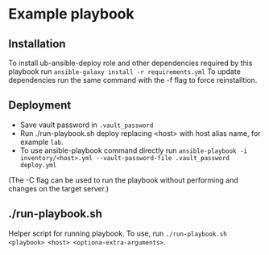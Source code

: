 # Example playbook

## Installation
To install ub-ansible-deploy role and other dependencies required by this playbook run `ansible-galaxy install -r requirements.yml`
To update dependencies run the same command with the -f flag to force reinstalltion.

## Deployment
- Save vault password in `.vault_password`
- Run ./run-playbook.sh <host> deploy replacing \<host\> with host alias name, for example `lab`.
- To use ansible-playbook command directly run `ansible-playbook -i inventory/<host>.yml --vault-password-file .vault_password deploy.yml` 

(The -C flag can be used to run the playbook without performing and changes on the target server.)

## ./run-playbook.sh
Helper script for running playbook. To use, run `./run-playbook.sh <playbook> <host> <optiona-extra-arguments>`.
